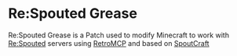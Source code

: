 # Re:Spouted Grease

Re:Spouted Grease is a Patch used to modify Minecraft to work with [Re:Spouted](https://github.com/ReSpouted) servers using [RetroMCP](https://github.com/ReSpouted/RetroMCP-Java) and based on [SpoutCraft](https://github.com/spoutcraft/Spoutcraft)
